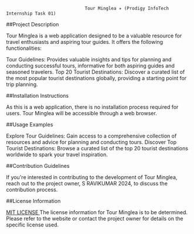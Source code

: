                                   Tour Minglea ✈️ (Prodigy InfoTech Internship Task 01)

                                  
##Project Description

Tour Minglea is a web application designed to be a valuable resource for travel enthusiasts and aspiring tour guides. It offers the following functionalities:

Tour Guidelines: Provides valuable insights and tips for planning and conducting successful tours, informative for both aspiring guides and seasoned travelers.
Top 20 Tourist Destinations: Discover a curated list of the most popular tourist destinations globally, providing a starting point for trip planning.

##Installation Instructions

As this is a web application, there is no installation process required for users. Tour Minglea will be accessible through a web browser.

##Usage Examples

Explore Tour Guidelines: Gain access to a comprehensive collection of resources and advice for planning and conducting tours.
Discover Top Tourist Destinations: Browse a curated list of the top 20 tourist destinations worldwide to spark your travel inspiration.

##Contribution Guidelines

If you're interested in contributing to the development of Tour Minglea, reach out to the project owner, S RAVIKUMAR 2024, to discuss the contribution process.

##License Information


[MIT LICENSE ](LICENSE)
The license information for Tour Minglea is to be determined. Please refer to the website or contact the project owner for details on the specific license used.
